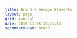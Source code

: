 ```yaml
---
title: Brand + Design Elements
layout: page
grid: two-col
date: 2019-11-28 14:11:13
secondary-nav: brand
---
```


